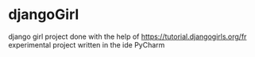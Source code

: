 # djangoGirl
django girl project
done with the help of https://tutorial.djangogirls.org/fr
experimental project
written in the ide PyCharm
